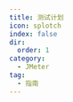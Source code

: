 ```yaml
---
title: 测试计划
icon: splotch
index: false
dir:
  order: 1
category:
  - JMeter
tag:
  - 指南
---
```


<Catalog />
